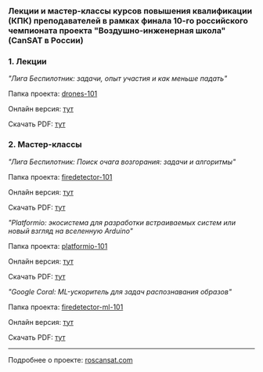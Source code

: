 ### Лекции и мастер-классы курсов повышения квалификации (КПК) преподавателей в рамках финала 10-го российского чемпионата проекта "Воздушно-инженерная школа" (CanSAT в России)

### 1. Лекции
_"Лига Беспилотник: задачи, опыт участия и как меньше падать"_

Папка проекта: [drones-101](/drones-101)

Онлайн версия: [тут]()

Скачать PDF: [тут]()


### 2. Мастер-классы

_"Лига Беспилотник: Поиск очага возгорания: задачи и алгоритмы"_

Папка проекта: [firedetector-101](/firedetector-101)

Онлайн версия: [тут]()

Скачать PDF: [тут]()


_"Platformio: экосистема для разработки встраиваемых систем или новый взгляд на вселенную Arduino"_

Папка проекта: [platformio-101](/platformio-101)

Онлайн версия: [тут]()

Скачать PDF: [тут]()


_"Google Coral: ML-ускоритель для задач распознавания образов"_

Папка проекта: [firedetector-ml-101](/firedetector-ml-101)

Онлайн версия: [тут]()

Скачать PDF: [тут]()

---

Подробнее о проекте: [roscansat.com](roscansat.com)

